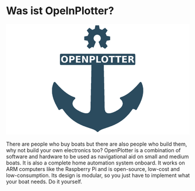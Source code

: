 # Was ist OpelnPlotter?

![](.gitbook/assets/openplotter500x300.png)

There are people who buy boats but there are also people who build them, why not build your own electronics too? OpenPlotter is a combination of software and hardware to be used as navigational aid on small and medium boats. It is also a complete home automation system onboard. It works on ARM computers like the Raspberry Pi and is open-source, low-cost and low-consumption. Its design is modular, so you just have to implement what your boat needs. Do it yourself.

